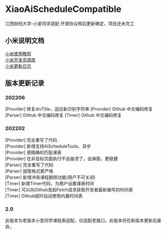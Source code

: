 # XiaoAiScheduleCompatible
江西财经大学-小爱同学适配
开源协议稍后更新确定，项目还未完工

## 小米说明文档
[小米使用教程](https://open-schedule-prod.ai.xiaomi.com/docs/#/help/)  
[小米开发资源库](https://open-schedule-prod.ai.xiaomi.com/docs/#/assets/)  
[小米更新日志](https://open-schedule-prod.ai.xiaomi.com/docs/#/release/)  

## 版本更新记录
### 202206
[Provider] 修复divTitle，适应新识别字符串
[Provider] Github 中文编码修复
[Parser] Github 中文编码修复
[Timer] Github 中文编码修复

### 202202
[Provider] 完全重写了代码  
[Provider] 新增支持AIScheduleTools、异步  
[Provider] 更精确的匹配课表  
[Provider] 在非目标页面执行不会崩溃了，会弹窗，更稳健  
[Parser] 完全重写了代码  
[Parser] 提取格式更严格  
[Parser] 新增冲突课程删除功能(用户不可关闭)  
[Timer] 新增Timer代码，为用户设置课表时间  
[Timer] 可以向Github发起Fetch请求获取开发者最新编写的时间表  
[Timer] Github超时自动使用内置时间表  

### 2.0
此版本为老版本小爱同学课程表适配，仅适配老接口。此版本将在新版本更新后废弃。

